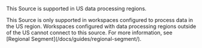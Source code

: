 <div class="premonition warning">
  <div class="fa fa-check-square"></div>
  <div class="content">
    <p class="header">This Source is supported in US data processing regions.</p>
    <p markdown=1>
      This Source is only supported in workspaces configured to process data in the US region. Workspaces configured with data processing regions outside of the US cannot connect to this source. For more information, see [Regional Segment](/docs/guides/regional-segment/).
    </p>
  </div>
</div>
